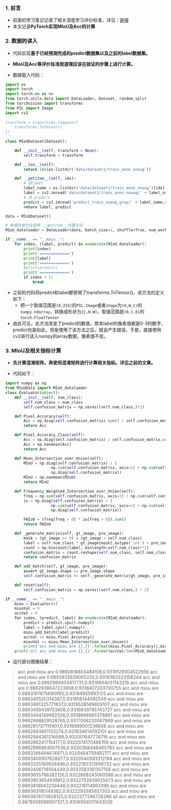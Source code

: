 ### 1. 前言

- 前面的学习笔记记录了相关深度学习评价标准，详见：[链接](https://yearing1017.site/2020/02/07/语义分割指标MIoU/)
- 本文记录**PyTorch实现MIoU及Acc的计算**

### 2. 数据的读入

- 代码实现**基于已经预测完成的predict数据集以及之前的label数据集。**
- **MIoU及Acc等评价标准按道理应该在验证的步骤上进行计算。**

- 数据载入代码：

```python
import os 
import torch
import torch.nn as nn
from torch.utils.data import DataLoader, Dataset, random_split
from torchvision import transforms
from PIL import Image
import cv2
'''
transform = transforms.Compose([
    transforms.ToTensor()    
])
'''
class MIoUDataset(Dataset):

    def __init__(self, transform = None):
        self.transform = transform

    def __len__(self):
        return len(os.listdir('data/dataset1/train_anno_noaug'))

    def __getitem__(self, idx):
        # 读label
        label_name = os.listdir('data/dataset1/train_anno_noaug')[idx]
        label = cv2.imread('data/dataset1/train_anno_noaug/' + label_name,0)
        # 读 predict
        predict = cv2.imread('predict_train_noaug_gray/' + label_name,0)
        return label, predict

data = MIoUDataset()

# 数据加载时会调用 __getitem__内置方法
MIoU_dataloader = DataLoader(data, batch_size=1, shuffle=True, num_workers=1)

if __name__ == "__main__":
    for index, (label, predict) in enumerate(MIoU_dataloader):
        print(index)
        print('=============')
        print(label)
        print('=============')
        #print(predict)
        print('=============')
        if index > 1:
            break

```

- 之前的代码将predict和label都使用了transforms.ToTensor()，该方法的定义如下：
  - 把一个取值范围是`[0,255]`的`PIL.Image`或者`shape`为`(H,W,C)`的`numpy.ndarray`，转换成形状为`[C,H,W]`，取值范围是`[0,1.0]`的`torch.FloatTensor`
- 由此可见，此方法改变了predict的数值，原本label的像素值都是0-3的数字，predict也是如此，但是使用了该方法之后，就会产生错误，于是，直接使用cv2进行读入numpy的array数据，像素值不变。

### 3. MIoU及相关指标计算

- **先计算混淆矩阵，再使用混淆矩阵进行计算相关指标。详见之前的文章。**

- 代码如下：

```python
import numpy as np
from MIoUData import MIoU_dataloader
class Evaluator(object):
    def __init__(self, num_class):
        self.num_class = num_class
        self.confusion_matrix = np.zeros((self.num_class,)*2)

    def Pixel_Accuracy(self):
        Acc = np.diag(self.confusion_matrix).sum() / self.confusion_matrix.sum()
        return Acc

    def Pixel_Accuracy_Class(self):
        Acc = np.diag(self.confusion_matrix) / self.confusion_matrix.sum(axis=1)
        Acc = np.nanmean(Acc)
        return Acc

    def Mean_Intersection_over_Union(self):
        MIoU = np.diag(self.confusion_matrix) / (
                    np.sum(self.confusion_matrix, axis=1) + np.sum(self.confusion_matrix, axis=0) -
                    np.diag(self.confusion_matrix))
        MIoU = np.nanmean(MIoU)
        return MIoU

    def Frequency_Weighted_Intersection_over_Union(self):
        freq = np.sum(self.confusion_matrix, axis=1) / np.sum(self.confusion_matrix)
        iu = np.diag(self.confusion_matrix) / (
                    np.sum(self.confusion_matrix, axis=1) + np.sum(self.confusion_matrix, axis=0) -
                    np.diag(self.confusion_matrix))

        FWIoU = (freq[freq > 0] * iu[freq > 0]).sum()
        return FWIoU

    def _generate_matrix(self, gt_image, pre_image):
        mask = (gt_image >= 0) & (gt_image < self.num_class)
        label = self.num_class * gt_image[mask].astype('int') + pre_image[mask]
        count = np.bincount(label, minlength=self.num_class**2)
        confusion_matrix = count.reshape(self.num_class, self.num_class)
        return confusion_matrix

    def add_batch(self, gt_image, pre_image):
        assert gt_image.shape == pre_image.shape
        self.confusion_matrix += self._generate_matrix(gt_image, pre_image)

    def reset(self):
        self.confusion_matrix = np.zeros((self.num_class,) * 2)

if __name__ == "__main__":
    miou = Evaluator(4)
    miouVal = 0
    accVal = 0
    for index, (predict, label) in enumerate(MIoU_dataloader):
        predict = predict.cpu().numpy()
        label = label.cpu().numpy()
        miou.add_batch(label,predict)
        accVal += miou.Pixel_Accuracy()
        miouVal += miou.Mean_Intersection_over_Union()
        print('acc and miou are {},{}'.format(miou.Pixel_Accuracy(),miou.Mean_Intersection_over_Union()))
    print('all acc and miou are {},{}'.format(accVal/len(MIoU_dataloader),miouVal/len(MIoU_dataloader)))
```

- 运行部分图像结果：

> acc and miou are 0.9892818803484108,0.9319128304522656
> acc and miou are 0.9892833639005335,0.9319363323158244
> acc and miou are 0.9892969403417731,0.9319694031143316
> acc and miou are 0.9892938647223908,0.9318407203700755
> acc and miou are 0.9893197875680992,0.93184955893125
> acc and miou are 0.989345520314387,0.931858144092549
> acc and miou are 0.9893461325771837,0.9319528589609107
> acc and miou are 0.9893458439753606,0.9318839785743727
> acc and miou are 0.9893494149992506,0.9318666985378861
> acc and miou are 0.9892998829526765,0.9317006233067969
> acc and miou are 0.989281737115901,0.9316989501236608
> acc and miou are 0.9892693801153274,0.931834614092101
> acc and miou are 0.9892564381216598,0.932001647774716
> acc and miou are 0.9892662417154177,0.9320374170466159
> acc and miou are 0.9892896893007536,0.9320368448465783
> acc and miou are 0.9893149494674971,0.9320454759482171
> acc and miou are 0.9893400907628677,0.9320540593312194
> acc and miou are 0.9893325160926496,0.9322192313956732
> acc and miou are 0.9893406716554449,0.9322583181307156
> acc and miou are 0.9893655766282126,0.9322668243060588
> acc and miou are 0.9893903654938812,0.9322752839025673
> acc and miou are 0.9893818643259448,0.932216114863396
> acc and miou are 0.989363195149362,0.9322293385657303
> acc and miou are 0.9893878173828125,0.9322377286726266
> all acc and miou are 0.9878058596007321,0.9306004317843026

